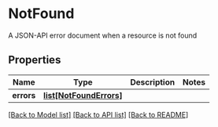 # NotFound

A JSON-API error document when a resource is not found
## Properties
Name | Type | Description | Notes
------------ | ------------- | ------------- | -------------
**errors** | [**list[NotFoundErrors]**](NotFoundErrors.md) |  | 

[[Back to Model list]](../README.md#documentation-for-models) [[Back to API list]](../README.md#documentation-for-api-endpoints) [[Back to README]](../README.md)


